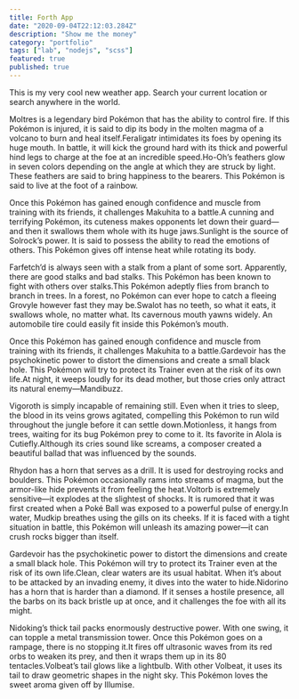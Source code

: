 ```yaml
---
title: Forth App
date: "2020-09-04T22:12:03.284Z"
description: "Show me the money"
category: "portfolio"
tags: ["lab", "nodejs", "scss"]
featured: true
published: true
---
```


This is my very cool new weather app. Search your current location or search anywhere in the world.

Moltres is a legendary bird Pokémon that has the ability to control fire. If this Pokémon is injured, it is said to dip its body in the molten magma of a volcano to burn and heal itself.Feraligatr intimidates its foes by opening its huge mouth. In battle, it will kick the ground hard with its thick and powerful hind legs to charge at the foe at an incredible speed.Ho-Oh’s feathers glow in seven colors depending on the angle at which they are struck by light. These feathers are said to bring happiness to the bearers. This Pokémon is said to live at the foot of a rainbow.

Once this Pokémon has gained enough confidence and muscle from training with its friends, it challenges Makuhita to a battle.A cunning and terrifying Pokémon, its cuteness makes opponents let down their guard—and then it swallows them whole with its huge jaws.Sunlight is the source of Solrock’s power. It is said to possess the ability to read the emotions of others. This Pokémon gives off intense heat while rotating its body.

Farfetch’d is always seen with a stalk from a plant of some sort. Apparently, there are good stalks and bad stalks. This Pokémon has been known to fight with others over stalks.This Pokémon adeptly flies from branch to branch in trees. In a forest, no Pokémon can ever hope to catch a fleeing Grovyle however fast they may be.Swalot has no teeth, so what it eats, it swallows whole, no matter what. Its cavernous mouth yawns widely. An automobile tire could easily fit inside this Pokémon’s mouth.

Once this Pokémon has gained enough confidence and muscle from training with its friends, it challenges Makuhita to a battle.Gardevoir has the psychokinetic power to distort the dimensions and create a small black hole. This Pokémon will try to protect its Trainer even at the risk of its own life.At night, it weeps loudly for its dead mother, but those cries only attract its natural enemy—Mandibuzz.

Vigoroth is simply incapable of remaining still. Even when it tries to sleep, the blood in its veins grows agitated, compelling this Pokémon to run wild throughout the jungle before it can settle down.Motionless, it hangs from trees, waiting for its bug Pokémon prey to come to it. Its favorite in Alola is Cutiefly.Although its cries sound like screams, a composer created a beautiful ballad that was influenced by the sounds.

Rhydon has a horn that serves as a drill. It is used for destroying rocks and boulders. This Pokémon occasionally rams into streams of magma, but the armor-like hide prevents it from feeling the heat.Voltorb is extremely sensitive—it explodes at the slightest of shocks. It is rumored that it was first created when a Poké Ball was exposed to a powerful pulse of energy.In water, Mudkip breathes using the gills on its cheeks. If it is faced with a tight situation in battle, this Pokémon will unleash its amazing power—it can crush rocks bigger than itself.

Gardevoir has the psychokinetic power to distort the dimensions and create a small black hole. This Pokémon will try to protect its Trainer even at the risk of its own life.Clean, clear waters are its usual habitat. When it’s about to be attacked by an invading enemy, it dives into the water to hide.Nidorino has a horn that is harder than a diamond. If it senses a hostile presence, all the barbs on its back bristle up at once, and it challenges the foe with all its might.

Nidoking’s thick tail packs enormously destructive power. With one swing, it can topple a metal transmission tower. Once this Pokémon goes on a rampage, there is no stopping it.It fires off ultrasonic waves from its red orbs to weaken its prey, and then it wraps them up in its 80 tentacles.Volbeat’s tail glows like a lightbulb. With other Volbeat, it uses its tail to draw geometric shapes in the night sky. This Pokémon loves the sweet aroma given off by Illumise.
